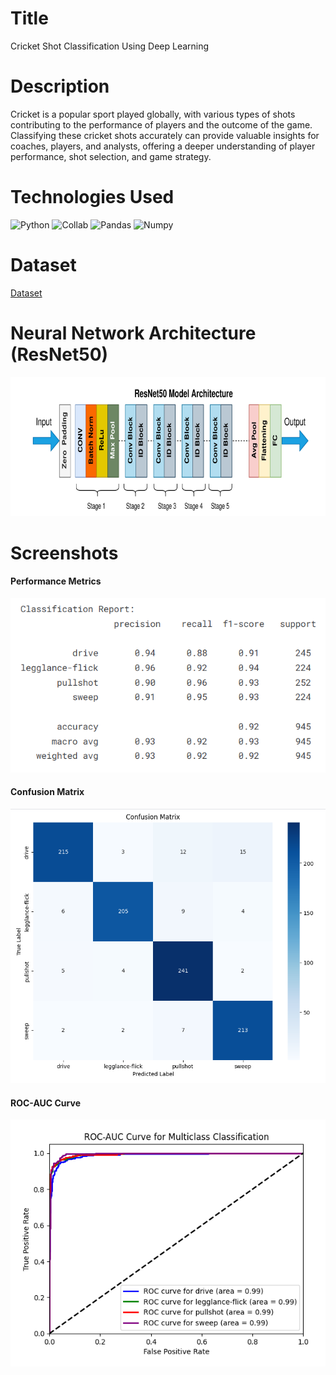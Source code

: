# Title
Cricket Shot Classification Using Deep Learning

# Description
Cricket is a popular sport played globally, with various types of shots contributing to the
performance of players and the outcome of the game. Classifying these cricket shots
accurately can provide valuable insights for coaches, players, and analysts, offering a
deeper understanding of player performance, shot selection, and game strategy.

# Technologies Used
![Python](https://img.shields.io/badge/Python-FFD43B?style=for-the-badge&logo=python&logoColor=blue)
![Collab](https://img.shields.io/badge/Colab-F9AB00?style=for-the-badge&logo=googlecolab&color=525252)
![Pandas](https://img.shields.io/badge/Pandas-2C2D72?style=for-the-badge&logo=pandas&logoColor=white)
![Numpy](https://img.shields.io/badge/Numpy-777BB4?style=for-the-badge&logo=numpy&logoColor=white)

# Dataset
[Dataset](https://www.kaggle.com/datasets/aneesh10/cricket-shot-dataset)

# Neural Network Architecture (ResNet50)
![Neural Network Architecture](https://github.com/Aparup-Dhar/Cricket-Shot-Classification-Using-Deep-Learning/blob/c350ddaf014dbaf279eb8c9e04fa47de6537d1c6/screenshots/Screenshot%202024-11-15%20175233.png)

# Screenshots
#### Performance Metrics
![Performance Metrics](https://github.com/Aparup-Dhar/Cricket-Shot-Classification-Using-Deep-Learning/blob/ffb3abacf6e337dfe089e7bd37bdcabe3e982853/screenshots/Screenshot%202024-11-15%20174616.png)
#### Confusion Matrix
![Confusion Matrix](https://github.com/Aparup-Dhar/Cricket-Shot-Classification-Using-Deep-Learning/blob/ffb3abacf6e337dfe089e7bd37bdcabe3e982853/screenshots/Screenshot%202024-11-15%20174615.png)
#### ROC-AUC Curve
![ROC-AUC Curve](https://github.com/Aparup-Dhar/Cricket-Shot-Classification-Using-Deep-Learning/blob/ffb3abacf6e337dfe089e7bd37bdcabe3e982853/screenshots/Screenshot%202024-11-15%20174711.png)
